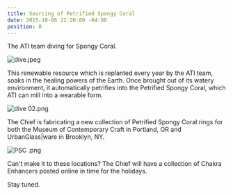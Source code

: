 ```yaml
---
title: Sourcing of Petrified Spongy Coral
date: 2015-10-06 22:20:00 -04:00
position: 0
---
```


The ATI team diving for Spongy Coral.

![dive.jpeg](/uploads/dive.jpeg)

This renewable resource which is replanted every year by the ATI team, soaks in the healing powers of the Earth. Once brought out of its watery environment, it automatically petrifies into the Petrified Spongy Coral, which ATI can mill into a wearable form. 

![dive 02.png](/uploads/dive%2002.png)

The Chief is fabricating a new collection of Petrified Spongy Coral rings for both the Museum of Contemporary Craft in Portland, OR and UrbanGlass|ware in Brooklyn, NY. 

![PSC .png](/uploads/PSC%20.png)

Can't make it to these locations? The Chief will have a collection of Chakra Enhancers posted online in time for the holidays. 

Stay tuned. 